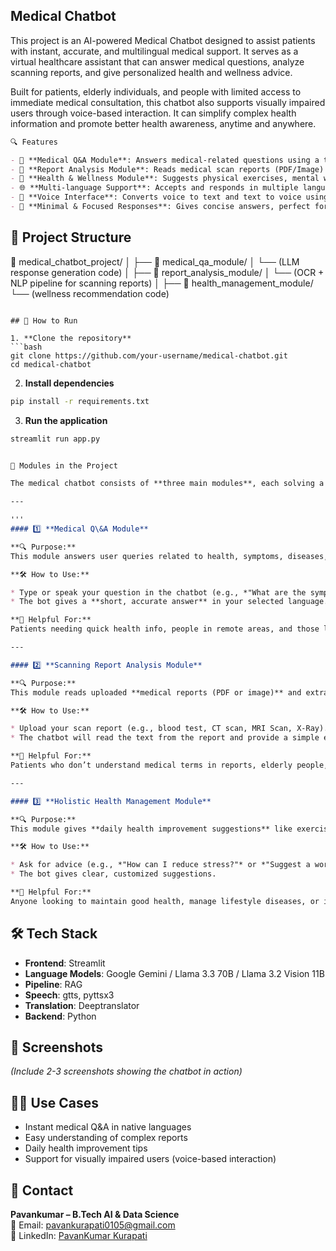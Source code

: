 ## Medical Chatbot
This project is an AI-powered Medical Chatbot designed to assist patients with instant, accurate, and multilingual medical support. It serves as a virtual healthcare assistant that can answer medical questions, analyze scanning reports, and give personalized health and wellness advice.

Built for patients, elderly individuals, and people with limited access to immediate medical consultation, this chatbot also supports visually impaired users through voice-based interaction. It can simplify complex health information and promote better health awareness, anytime and anywhere.

```markdown
🔍 Features

- 🧠 **Medical Q&A Module**: Answers medical-related questions using a trained LLM and using RAG Pipeline.
- 📄 **Report Analysis Module**: Reads medical scan reports (PDF/Image) and provides key insights finetuned LLM.
- 🌿 **Health & Wellness Module**: Suggests physical exercises, mental wellness tips, and health management advice.
- 🌐 **Multi-language Support**: Accepts and responds in multiple languages.
- 🎤 **Voice Interface**: Converts voice to text and text to voice using Speech-to-Text and Text-to-Speech.
- 💬 **Minimal & Focused Responses**: Gives concise answers, perfect for real-time assistance.

```

## 🧱 Project Structure

📁 medical\_chatbot\_project/
│
├── 📁 medical\_qa\_module/
│   └── (LLM response generation code)
│
├── 📁 report\_analysis\_module/
│   └── (OCR + NLP pipeline for scanning reports)
│
├── 📁 health\_management\_module/
    └── (wellness recommendation code)


````

## 🚀 How to Run

1. **Clone the repository**
```bash
git clone https://github.com/your-username/medical-chatbot.git
cd medical-chatbot
````

2. **Install dependencies**

```bash
pip install -r requirements.txt
```

3. **Run the application**

```bash
streamlit run app.py
```

```markdown

🧩 Modules in the Project

The medical chatbot consists of **three main modules**, each solving a specific problem in healthcare assistance:

---

'''
#### 1️⃣ **Medical Q\&A Module**

**🔍 Purpose:**
This module answers user queries related to health, symptoms, diseases, and general medical knowledge. It uses a Language Model (LLM) trained or prompted on medical data.

**🛠️ How to Use:**

* Type or speak your question in the chatbot (e.g., *"What are the symptoms of diabetes?"*)
* The bot gives a **short, accurate answer** in your selected language.

**👥 Helpful For:**
Patients needing quick health info, people in remote areas, and those looking for trustworthy answers without searching online.

---

#### 2️⃣ **Scanning Report Analysis Module**

**🔍 Purpose:**
This module reads uploaded **medical reports (PDF or image)** and extracts important details. It uses OCR (Optical Character Recognition) to read text and NLP to interpret it.

**🛠️ How to Use:**

* Upload your scan report (e.g., blood test, CT scan, MRI Scan, X-Ray).
* The chatbot will read the text from the report and provide a simple explanation of key findings (e.g., *"Your hemoglobin level is slightly low. It may indicate anemia."*).

**👥 Helpful For:**
Patients who don’t understand medical terms in reports, elderly people, and those who want a second opinion in plain language.

---

#### 3️⃣ **Holistic Health Management Module**

**🔍 Purpose:**
This module gives **daily health improvement suggestions** like exercises, mental health tips, sleep routines, and food habits based on user needs or health conditions.

**🛠️ How to Use:**

* Ask for advice (e.g., *"How can I reduce stress?"* or *"Suggest a workout plan for weight loss"*)
* The bot gives clear, customized suggestions.

**👥 Helpful For:**
Anyone looking to maintain good health, manage lifestyle diseases, or improve physical and mental well-being.

```


## 🛠️ Tech Stack

* **Frontend**: Streamlit
* **Language Models**: Google Gemini / Llama 3.3 70B / Llama 3.2 Vision 11B
* **Pipeline**: RAG
* **Speech**: gtts, pyttsx3
* **Translation**: Deeptranslator
* **Backend**: Python

## 📸 Screenshots

*(Include 2-3 screenshots showing the chatbot in action)*

## 👨‍⚕️ Use Cases

* Instant medical Q\&A in native languages
* Easy understanding of complex reports
* Daily health improvement tips
* Support for visually impaired users (voice-based interaction)

## 🤝 Contact

**Pavankumar – B.Tech AI & Data Science**  
📧 Email: [pavankurapati0105@gmail.com](mailto:pavankurapati0105@gmail.com)  
🔗 LinkedIn: [PavanKumar Kurapati](https://www.linkedin.com/in/pavankumar-kurapati/)


